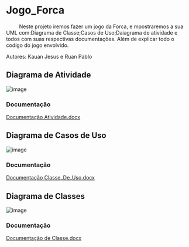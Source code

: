 # Jogo_Forca
&nbsp;&nbsp;&nbsp;&nbsp;&nbsp;&nbsp;&nbsp;&nbsp;&nbsp;Neste projeto iremos fazer um jogo da Forca, e mpostraremos a sua UML com:Diagrama de Classe;Casos de Uso;Daiagrama de atividade e todos com suas respectivas documentações. Além de explicar todo o codígo do jogo envolvido.

Autores: Kauan Jesus e Ruan Pablo

## Diagrama de Atividade
![image](https://github.com/RuanPSilva/Jogo_Forca/assets/127852225/c96d41fd-7c9b-4c84-b932-b61b0b1c0214)<br>
### Documentação
[Documentação Atividade.docx](https://github.com/RuanPSilva/Jogo_Forca/files/13167525/Documentacao.Atividade.docx)
## Diagrama de Casos de Uso
![image](https://github.com/RuanPSilva/Jogo_Forca/assets/127852225/d6aea400-f646-4b1f-b092-86f029c6f897)<br>
### Documentação
[Documentação Classe_De_Uso.docx](https://github.com/RuanPSilva/Jogo_Forca/files/13167517/Documentacao.Classe_De_Uso.docx)
## Diagrama de Classes
![image](https://github.com/RuanPSilva/Jogo_Forca/assets/127852225/e89b6d59-ea80-49dc-8246-ebc70fe28df9)
### Documentação
[Documentação de Classe.docx](https://github.com/RuanPSilva/Jogo_Forca/files/13167527/Documentacao.de.Classe.docx)


